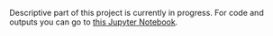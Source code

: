 Descriptive part of this project is currently in progress. For code and outputs you can go to [this Jupyter Notebook](https://github.com/michal-owsiak/swps-university-research-part-II/blob/main/linguistic_analysis.ipynb).
